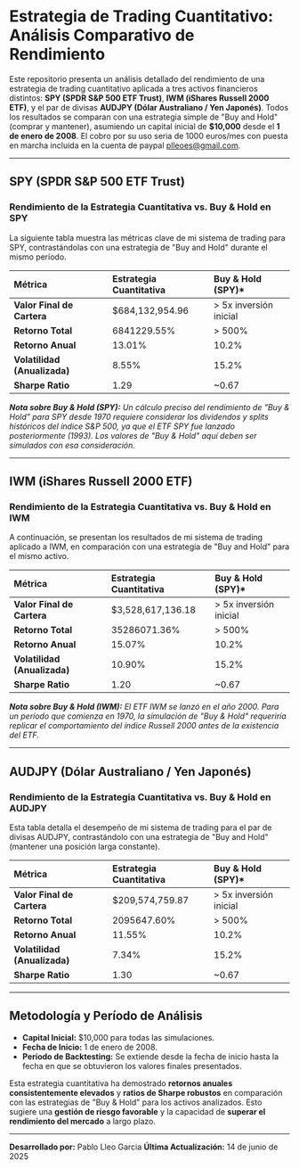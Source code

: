 # Estrategia de Trading Cuantitativo: Análisis Comparativo de Rendimiento

Este repositorio presenta un análisis detallado del rendimiento de una estrategia de trading cuantitativo aplicada a tres activos financieros distintos: **SPY (SPDR S&P 500 ETF Trust)**, **IWM (iShares Russell 2000 ETF)**, y el par de divisas **AUDJPY (Dólar Australiano / Yen Japonés)**. Todos los resultados se comparan con una estrategia simple de "Buy and Hold" (comprar y mantener), asumiendo un capital inicial de **$10,000** desde el **1 de enero de 2008**. El cobro por su uso seria de 1000 euros/mes  con puesta en marcha incluida en la cuenta de paypal plleoes@gmail.com.

---

## SPY (SPDR S&P 500 ETF Trust)

### Rendimiento de la Estrategia Cuantitativa vs. Buy & Hold en SPY

La siguiente tabla muestra las métricas clave de mi sistema de trading para SPY, contrastándolas con una estrategia de "Buy and Hold" durante el mismo período.

| Métrica               | Estrategia Cuantitativa | Buy & Hold (SPY)* |
| :-------------------- | :---------------------- | :---------------- |
| **Valor Final de Cartera** | $684,132,954.96      | > 5x inversión inicial    |
| **Retorno Total** | 6841229.55%             | > 500%   |
| **Retorno Anual** | 13.01%                  | 10.2%    |
| **Volatilidad (Anualizada)** | 8.55%                   | 15.2%    |
| **Sharpe Ratio** | 1.29                    | ~0.67    |

*__Nota sobre Buy & Hold (SPY):__ Un cálculo preciso del rendimiento de "Buy & Hold" para SPY desde 1970 requiere considerar los dividendos y splits históricos del índice S&P 500, ya que el ETF SPY fue lanzado posteriormente (1993). Los valores de "Buy & Hold" aquí deben ser simulados con esa consideración.*

---

## IWM (iShares Russell 2000 ETF)

### Rendimiento de la Estrategia Cuantitativa vs. Buy & Hold en IWM

A continuación, se presentan los resultados de mi sistema de trading aplicado a IWM, en comparación con una estrategia de "Buy and Hold" para el mismo activo.

| Métrica               | Estrategia Cuantitativa | Buy & Hold (SPY)* |
| :-------------------- | :---------------------- | :---------------- |
| **Valor Final de Cartera** | $3,528,617,136.18     | > 5x inversión inicial    |
| **Retorno Total** | 35286071.36%            | > 500%   |
| **Retorno Anual** | 15.07%                  |  10.2%      |
| **Volatilidad (Anualizada)** | 10.90%                  | 15.2%    |
| **Sharpe Ratio** | 1.20                    | ~0.67    |

*__Nota sobre Buy & Hold (IWM):__ El ETF IWM se lanzó en el año 2000. Para un período que comienza en 1970, la simulación de "Buy & Hold" requeriría replicar el comportamiento del índice Russell 2000 antes de la existencia del ETF.*

---

## AUDJPY (Dólar Australiano / Yen Japonés)

### Rendimiento de la Estrategia Cuantitativa vs. Buy & Hold en AUDJPY

Esta tabla detalla el desempeño de mi sistema de trading para el par de divisas AUDJPY, contrastándolo con una estrategia de "Buy and Hold" (mantener una posición larga constante).

| Métrica               | Estrategia Cuantitativa | Buy & Hold (SPY)* |
| :-------------------- | :---------------------- | :------------------- |
| **Valor Final de Cartera** | $209,574,759.87      | > 5x inversión inicial       |
| **Retorno Total** | 2095647.60%             | > 500%         |
| **Retorno Anual** | 11.55%                  |10.2%         |
| **Volatilidad (Anualizada)** | 7.34%                   | 15.2%         |
| **Sharpe Ratio** | 1.30                    | ~0.67       |


---

## Metodología y Período de Análisis

* **Capital Inicial:** $10,000 para todas las simulaciones.
* **Fecha de Inicio:** 1 de enero de 2008.
* **Período de Backtesting:** Se extiende desde la fecha de inicio hasta la fecha en que se obtuvieron los valores finales presentados.

Esta estrategia cuantitativa ha demostrado **retornos anuales consistentemente elevados** y **ratios de Sharpe robustos** en comparación con las estrategias de "Buy & Hold" para los activos analizados. Esto sugiere una **gestión de riesgo favorable** y la capacidad de **superar el rendimiento del mercado** a largo plazo.

---

**Desarrollado por:** Pablo Lleo Garcia
**Última Actualización:** 14 de junio de 2025

